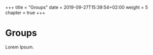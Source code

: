 +++
title = "Groups"
date = 2019-09-27T15:39:54+02:00
weight = 5
chapter = true
+++

# Groups

Lorem Ipsum.